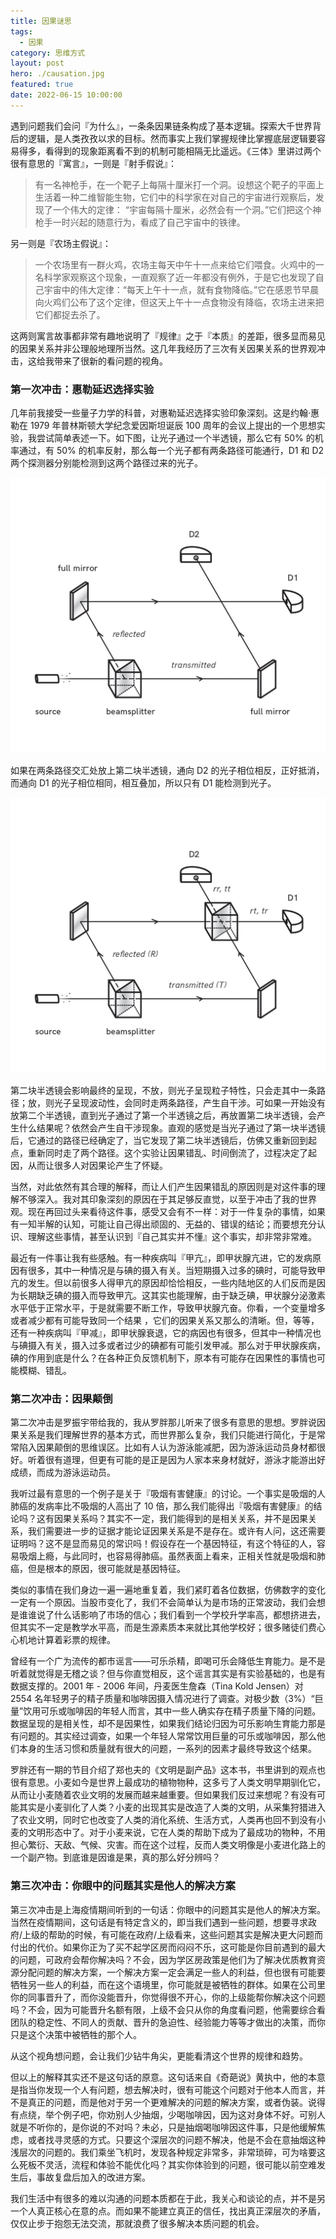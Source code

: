 ```yaml
---
title: 因果谜思
tags:
  - 因果
category: 思维方式
layout: post
hero: ./causation.jpg
featured: true
date: 2022-06-15 10:00:00
---
```


遇到问题我们会问『为什么』，一条条因果链条构成了基本逻辑。探索大千世界背后的逻辑，是人类孜孜以求的目标。然而事实上我们掌握规律比掌握底层逻辑要容易得多，看得到的现象距离看不到的机制可能相隔无比遥远。《三体》里讲过两个很有意思的『寓言』，一则是『射手假说』：

> 有一名神枪手，在一个靶子上每隔十厘米打一个洞。设想这个靶子的平面上生活着一种二维智能生物，它们中的科学家在对自己的宇宙进行观察后，发现了一个伟大的定律： “宇宙每隔十厘米，必然会有一个洞。”它们把这个神枪手一时兴起的随意行为，看成了自己宇宙中的铁律。

另一则是『农场主假说』：

> 一个农场里有一群火鸡，农场主每天中午十一点来给它们喂食。火鸡中的一名科学家观察这个现象，一直观察了近一年都没有例外，于是它也发现了自己宇宙中的伟大定律：“每天上午十一点，就有食物降临。”它在感恩节早晨向火鸡们公布了这个定律，但这天上午十一点食物没有降临，农场主进来把它们都捉去杀了。

这两则寓言故事都非常有趣地说明了『规律』之于『本质』的差距，很多显而易见的因果关系并非公理般地理所当然。这几年我经历了三次有关因果关系的世界观冲击，这给我带来了很新的看问题的视角。

### 第一次冲击：惠勒延迟选择实验

几年前我接受一些量子力学的科普，对惠勒延迟选择实验印象深刻。这是约翰·惠勒在 1979 年普林斯顿大学纪念爱因斯坦诞辰 100 周年的会议上提出的一个思想实验，我尝试简单表述一下。如下图，让光子通过一个半透镜，那么它有 50% 的机率通过，有 50% 的机率反射，那么每一个光子都有两条路径可能通行，D1 和 D2 两个探测器分别能检测到这两个路径过来的光子。

<div class="mix-light mix-both">

![](./images/experiment1.png)

</div>

如果在两条路径交汇处放上第二块半透镜，通向 D2 的光子相位相反，正好抵消，而通向 D1 的光子相位相同，相互叠加，所以只有 D1 能检测到光子。

<div class="mix-light mix-both">

![](./images/experiment2.png)

</div>

第二块半透镜会影响最终的呈现，不放，则光子呈现粒子特性，只会走其中一条路径；放，则光子呈现波动性，会同时走两条路径，产生自干涉。可如果一开始没有放第二个半透镜，直到光子通过了第一个半透镜之后，再放置第二块半透镜，会产生什么结果呢？依然会产生自干涉现象。直观的感觉是当光子通过了第一块半透镜后，它通过的路径已经确定了，当它发现了第二块半透镜后，仿佛又重新回到起点，重新同时走了两个路径。这个实验让因果错乱、时间倒流了，过程决定了起因，从而让很多人对因果论产生了怀疑。

当然，对此依然有其合理的解释，而让人们产生因果错乱的原因则是对这件事的理解不够深入。我对其印象深刻的原因在于其足够反直觉，以至于冲击了我的世界观。现在再回过头来看待这件事，感受又会有不一样：对于一件复杂的事情，如果有一知半解的认知，可能让自己得出顽固的、无益的、错误的结论；而要想充分认识、理解这些事情，甚至认识到『自己其实并不懂』这个事实，却非常非常难。

最近有一件事让我有些感触。有一种疾病叫『甲亢』，即甲状腺亢进，它的发病原因有很多，其中一种情况是与碘的摄入有关。当短期摄入过多的碘时，可能导致甲亢的发生。但以前很多人得甲亢的原因却恰恰相反，一些内陆地区的人们反而是因为长期缺乏碘的摄入而导致甲亢。这其实也能理解，由于缺乏碘，甲状腺分泌激素水平低于正常水平，于是就需要不断工作，导致甲状腺亢奋。你看，一个变量增多或者减少都有可能导致同一个结果 ，它们的因果关系又那么的清晰。但，等等，还有一种疾病叫『甲减』，即甲状腺衰退，它的病因也有很多，但其中一种情况也与碘摄入有关，摄入过多或者过少的碘都有可能引发甲减。那么对于甲状腺疾病，碘的作用到底是什么？在各种正负反馈机制下，原本有可能存在因果性的事情也可能模糊、错乱。

### 第二次冲击：因果颠倒

第二次冲击是罗振宇带给我的，我从罗胖那儿听来了很多有意思的思想。罗胖说因果关系是我们理解世界的基本方式，而世界那么复杂，我们只能进行简化，于是常常陷入因果颠倒的思维误区。比如有人认为游泳能减肥，因为游泳运动员身材都很好。听着很有道理，但更有可能的是正是因为人家本来身材就好，游泳才能游出好成绩，而成为游泳运动员。

我听过最有意思的一个例子是关于『吸烟有害健康』的讨论。一个事实是吸烟的人肺癌的发病率比不吸烟的人高出了 10 倍，那么我们能得出『吸烟有害健康』的结论吗？这有因果关系吗？其实不一定，我们能得到的是相关关系，并不是因果关系，我们需要进一步的证据才能论证因果关系是不是存在。或许有人问，这还需要证明吗？这不是显而易见的常识吗！假设存在一个基因特征，有这个特征的人，容易吸烟上瘾，与此同时，也容易得肺癌。虽然表面上看来，正相关性就是吸烟和肺癌，但是根本的原因，很可能就是基因特征。

类似的事情在我们身边一遍一遍地重复着，我们紧盯着各位数据，仿佛数字的变化一定有一个原因。当股市变化了，我们不会简单认为是市场的正常波动，我们会想是谁谁说了什么话影响了市场的信心；我们看到一个学校升学率高，都想挤进去，但其实不一定是教学水平高，而是生源素质本来就比其他学校好；很多赌徒们费心心机地计算着彩票的规律。

曾经有一个广为流传的都市谣言——可乐杀精，即喝可乐会降低生育能力。是不是听着就觉得是无稽之谈？但与你直觉相反，这个谣言其实是有实验基础的，也是有数据支撑的。2001 年 - 2006 年间，丹麦医生詹森（Tina Kold Jensen）对 2554 名年轻男子的精子质量和咖啡因摄入情况进行了调查。对极少数（3%）“巨量”饮用可乐或咖啡因的年轻人而言，其中一些人确实存在精子质量下降的问题。数据呈现的是相关性，却不是因果性，如果我们结论归因为可乐影响生育能力那是有问题的。其实经过调查，如果一个年轻人常常饮用巨量的可乐或咖啡因，那么他们本身的生活习惯和质量就有很大的问题，一系列的因素才最终导致这个结果。

罗胖还有一期的节目介绍了郑也夫的《文明是副产品》这本书，书里讲到的观点也很有意思。小麦如今是世界上最成功的植物物种，这多亏了人类文明早期驯化它，从而让小麦随着农业文明的发展而越来越重要。但如果我们反过来想呢？有没有可能其实是小麦驯化了人类？小麦的出现其实是改造了人类的文明，从采集狩猎进入了农业文明，同时它也改变了人类的消化系统、生活方式，人类再也回不到没有小麦的文明形态中了。对于小麦来说，它在人类的帮助下成为了最成功的物种，不用担心繁衍、天敌、气候、灾害。而在这个过程，反而人类文明像是小麦进化路上的一个副产物。到底谁是因谁是果，真的那么好分辨吗？

### 第三次冲击：你眼中的问题其实是他人的解决方案

第三次冲击是上海疫情期间听到的一句话：你眼中的问题其实是他人的解决方案。当然在疫情期间，这句话是有特定含义的，即当我们遇到一些问题，想要寻求政府/上级的帮助的时候，有可能在政府/上级看来，这些问题其实是解决更大问题而付出的代价。如果你正为了买不起学区房而闷闷不乐，这可能是你目前遇到的最大的问题，可政府会帮你解决吗？不会，因为学区房政策是他们为了解决优质教育资源分配问题的解决方案，一个解决方案一定会满足一些人的利益，但也很有可能要牺牲另一些人的利益，而在这个语境里，你可能就是被牺牲的群体。如果在公司里你的同事晋升了，而你没能晋升，你觉得很不开心，你的上级能帮你解决这个问题吗？不会，因为可能晋升名额有限，上级不会只从你的角度看问题，他需要综合看团队的稳定性、不同人的贡献、晋升的急迫性、经验能力等等才做出的决策，而你只是这个决策中被牺牲的那个人。

从这个视角想问题，会让我们少钻牛角尖，更能看清这个世界的规律和趋势。

但以上的解释其实还不是这句话的原意。这句话来自《奇葩说》黄执中，他的本意是指当你发现一个人有问题，想去解决时，很有可能这个问题对于他本人而言，并不是真正的问题，而是他对于另一个更难解决的问题的解决方案，或者伪装。说得有点绕，举个例子吧，你劝别人少抽烟，少喝咖啡因，因为这对身体不好。可别人就是不听你的，是你说的不对吗？未必，只是抽烟喝咖啡因这件事，只是他缓解焦虑，或者找寻灵感的方式。只要这个深层次的问题不解决，他是不会在意抽烟这种浅层次的问题的。我们乘坐飞机时，发现各种规定非常多，非常琐碎，可为啥要这么死板不灵活，流程和体验不能优化吗？其实你体验到的问题，很可能以前空难发生后，事故复盘后加入的改进方案。

我们生活中有很多的难以沟通的问题本质都在于此，我关心和谈论的点，并不是另一个人真正核心在意的点。而如果不能建立真正的信任，找出真正深层次的矛盾，仅仅止步于抱怨无法交流，那就浪费了很多解决本质问题的机会。
